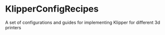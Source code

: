 # KlipperConfigRecipes
A set of configurations and guides for implementing Klipper for different 3d printers
